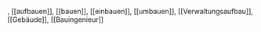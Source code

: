 , [[aufbauen]], [[bauen]], [[einbauen]], [[umbauen]], [[Verwaltungsaufbau]], [[Gebäude]], [[Bauingenieur]]